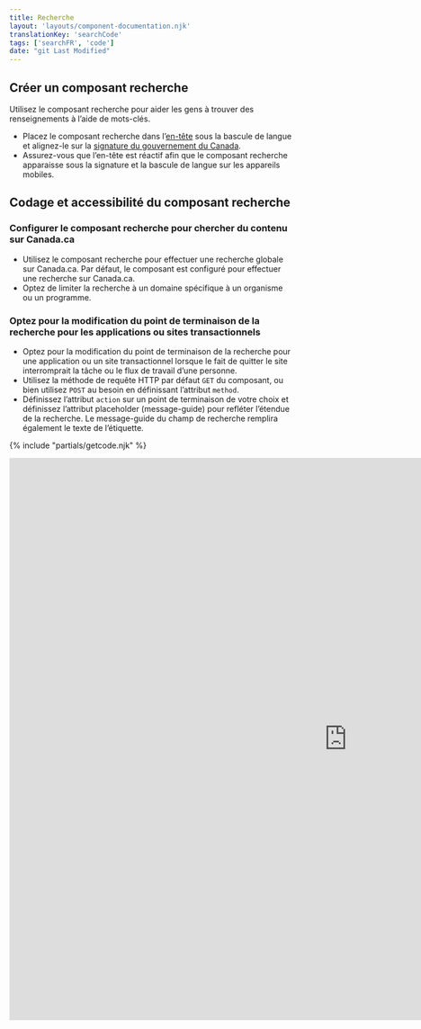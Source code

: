 ```yaml
---
title: Recherche
layout: 'layouts/component-documentation.njk'
translationKey: 'searchCode'
tags: ['searchFR', 'code']
date: "git Last Modified"
---
```


## Créer un composant recherche

Utilisez le composant recherche pour aider les gens à trouver des renseignements à l’aide de mots-clés.

- Placez le composant recherche dans l’<a href="{{ links.header }}">en-tête</a> sous la bascule de langue et alignez-le sur la <a href="{{ links.signature }}">signature du gouvernement du Canada</a>.
- Assurez-vous que l’en-tête est réactif afin que le composant recherche apparaisse sous la signature et la bascule de langue sur les appareils mobiles.

## Codage et accessibilité du composant recherche

### Configurer le composant recherche pour chercher du contenu sur Canada.ca

- Utilisez le composant recherche pour effectuer une recherche globale sur Canada.ca. Par défaut, le composant est configuré pour effectuer une recherche sur Canada.ca.
- Optez de limiter la  recherche à un domaine  spécifique à un organisme ou un programme.

### Optez pour la modification du point de terminaison de la recherche pour les applications ou sites transactionnels

- Optez pour la modification du point de terminaison de la recherche pour une application ou un site transactionnel lorsque le fait de quitter le site interromprait la tâche ou le flux de travail d’une personne.
- Utilisez la méthode de requête HTTP par défaut `GET` du composant, ou bien utilisez `POST` au besoin en définissant l’attribut `method`.
- Définissez l’attribut `action` sur un point de terminaison de votre choix et définissez l’attribut placeholder (message-guide) pour refléter l’étendue de la recherche. Le message-guide du champ de recherche remplira également le texte de l’étiquette.

{% include "partials/getcode.njk" %}

<iframe
  title="Survol des propriétés et des évènements relatifs à gcds-search."
  src="https://cds-snc.github.io/gcds-components/iframe.html?viewMode=docs&demo=true&singleStory=true&id=components-search--events-properties"
  width="1200"
  height="1000"
  style="display: block; margin: 0 auto;"
  frameBorder="0"
  allow="clipboard-write"
></iframe>
